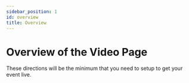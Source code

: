 ```yaml
---
sidebar_position: 1
id: overview
title: Overview
---
```


# Overview of the Video Page

These directions will be the minimum that you need to setup to get your event live.
